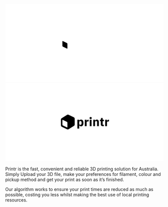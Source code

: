 <div style="text-align:center">
   <img src="./public/img/dark_logo.png#gh-dark-mode-only">
   <img src="./public/img/light_logo.png#gh-light-mode-only">
</div>

Printr is the fast, convenient and reliable 3D printing solution for Australia. Simply Upload your 3D file, make your preferences for filament, colour and pickup method and get your print as soon as it’s finished. 

Our algorithm works to ensure your print times are reduced as much as possible, costing you less whilst making the best use of local printing resources.